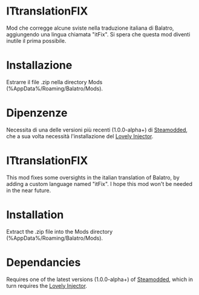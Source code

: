 # ITtranslationFIX
 Mod che corregge alcune sviste nella traduzione italiana di Balatro, aggiungendo una lingua chiamata "itFix".
 Si spera che questa mod diventi inutile il prima possibile.

# Installazione
 Estrarre il file .zip nella directory Mods (%AppData%/Roaming/Balatro/Mods).
 
# Dipenzenze
 Necessita di una delle versioni più recenti (1.0.0-alpha+) di [Steamodded](https://github.com/Steamopollys/Steamodded), che a sua volta necessità l'installazione del [Lovely Injector](https://github.com/ethangreen-dev/lovely-injector).
 




# ITtranslationFIX
 This mod fixes some oversights in the italian translation of Balatro, by adding a custom language named "itFix".
 I hope this mod won't be needed in the near future.
 
# Installation
 Extract the .zip file into the Mods directory (%AppData%/Roaming/Balatro/Mods).

# Dependancies
 Requires one of the latest versions (1.0.0-alpha+) of [Steamodded](https://github.com/Steamopollys/Steamodded), which in turn requires the [Lovely Injector](https://github.com/ethangreen-dev/lovely-injector).
